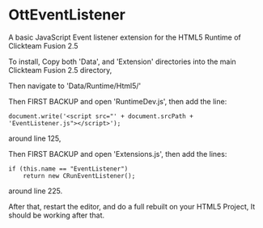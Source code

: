 OttEventListener
==============

A basic JavaScript Event listener extension for the HTML5 Runtime of Clickteam Fusion 2.5

To install, Copy both 'Data', and 'Extension' directories into the main Clickteam Fusion 2.5 directory,

Then navigate to 'Data/Runtime/Html5/'

Then FIRST BACKUP and open 'RuntimeDev.js', then add the line:

    document.write('<script src="' + document.srcPath + 'EventListener.js"></script>');

around line 125,

Then FIRST BACKUP and open 'Extensions.js', then add the lines:

    if (this.name == "EventListener")
        return new CRunEventListener();

around line 225.

After that, restart the editor, and do a full rebuilt on your HTML5 Project, It should be working after that.